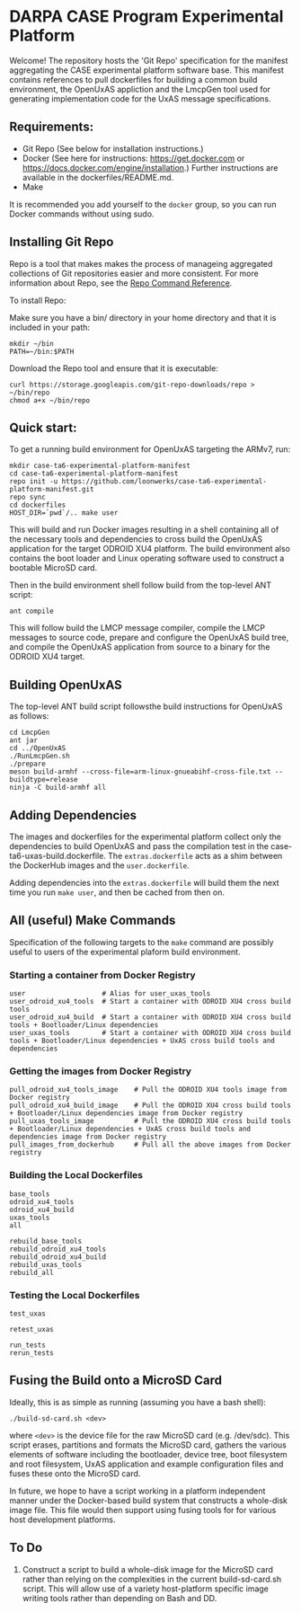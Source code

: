 # DARPA CASE Program Experimental Platform

Welcome! The repository hosts the 'Git Repo' specification for the manifest
aggregating the CASE experimental platform software base.  This manifest
contains references to pull dockerfiles for building a common build
environment, the OpenUxAS appliction and the LmcpGen tool used for generating
implementation code for the UxAS message specifications.


## Requirements:

 * Git Repo (See below for installation instructions.)
 * Docker (See here for instructions: https://get.docker.com or https://docs.docker.com/engine/installation.)
   Further instructions are available in the dockerfiles/README.md.
 * Make

It is recommended you add yourself to the `docker` group, so you can run
Docker commands without using sudo.

## Installing Git Repo

Repo is a tool that makes makes the process of manageing aggregated
collections of Git repositories easier and more consistent. For more
information about Repo, see the
[Repo Command Reference](https://source.android.com/setup/develop/repo).

To install Repo:

Make sure you have a bin/ directory in your home directory and that it is included in your path:

~~~
mkdir ~/bin
PATH=~/bin:$PATH
~~~

Download the Repo tool and ensure that it is executable:

~~~
curl https://storage.googleapis.com/git-repo-downloads/repo > ~/bin/repo
chmod a+x ~/bin/repo
~~~

## Quick start:

To get a running build environment for OpenUxAS targeting the ARMv7, run:

~~~
mkdir case-ta6-experimental-platform-manifest
cd case-ta6-experimental-platform-manifest
repo init -u https://github.com/loonwerks/case-ta6-experimental-platform-manifest.git
repo sync 
cd dockerfiles
HOST_DIR=`pwd`/.. make user
~~~

This will build and run Docker images resulting in a shell containing all of
the necessary tools and dependencies to cross build the OpenUxAS application
for the target ODROID XU4 platform.  The build environment also contains the
boot loader and Linux operating software used to construct a bootable
MicroSD card.

Then in the build environment shell follow build from the top-level ANT
script:

~~~
ant compile
~~~

This will follow build the LMCP message compiler, compile the LMCP messages
to source code, prepare and configure the OpenUxAS build tree, and compile
the OpenUxAS application from source to a binary for the ODROID XU4 target.


## Building OpenUxAS

The top-level ANT build script followsthe build instructions for OpenUxAS
as follows:

~~~
cd LmcpGen
ant jar
cd ../OpenUxAS
./RunLmcpGen.sh
./prepare
meson build-armhf --cross-file=arm-linux-gnueabihf-cross-file.txt --buildtype=release
ninja -C build-armhf all
~~~


## Adding Dependencies

The images and dockerfiles for the experimental platform collect only the
dependencies to build OpenUxAS and pass the compilation test in the
case-ta6-uxas-build.dockerfile.  The `extras.dockerfile` acts as a shim
between the DockerHub images and the `user.dockerfile`. 

Adding dependencies into the `extras.dockerfile` will build them the next time
you run `make user`, and then be cached from then on.


## All (useful) Make Commands

Specification of the following targets to the `make` command are possibly
useful to users of the experimental plaform build environment.

### Starting a container from Docker Registry

    user                   # Alias for user_uxas_tools
    user_odroid_xu4_tools  # Start a container with ODROID XU4 cross build tools
    user_odroid_xu4_build  # Start a container with ODROID XU4 cross build tools + Bootloader/Linux dependencies
    user_uxas_tools        # Start a container with ODROID XU4 cross build tools + Bootloader/Linux dependencies + UxAS cross build tools and dependencies

### Getting the images from Docker Registry

    pull_odroid_xu4_tools_image    # Pull the ODROID XU4 tools image from Docker registry
    pull_odroid_xu4_build_image    # Pull the ODROID XU4 cross build tools + Bootloader/Linux dependencies image from Docker registry
    pull_uxas_tools_image          # Pull the ODROID XU4 cross build tools + Bootloader/Linux dependencies + UxAS cross build tools and dependencies image from Docker registry
    pull_images_from_dockerhub     # Pull all the above images from Docker registry

### Building the Local Dockerfiles

    base_tools
    odroid_xu4_tools
    odroid_xu4_build
    uxas_tools
    all

    rebuild_base_tools
    rebuild_odroid_xu4_tools
    rebuild_odroid_xu4_build
    rebuild_uxas_tools
    rebuild_all

### Testing the Local Dockerfiles

    test_uxas

    retest_uxas

    run_tests
    rerun_tests


## Fusing the Build onto a MicroSD Card

Ideally, this is as simple as running (assuming you have a bash shell):

~~~
./build-sd-card.sh <dev>
~~~

where `<dev>` is the device file for the raw MicroSD card (e.g. /dev/sdc).
This script erases, partitions and formats the MicroSD card, gathers the
various elements of software including the bootloader, device tree,
boot filesystem and root filesystem, UxAS application and example
configuration files and fuses these onto the MicroSD card.

In future, we hope to have a script working in a platform independent
manner under the Docker-based build system that constructs a whole-disk
image file.  This file would then support using fusing tools for for
various host development platforms.


## To Do

1. Construct a script to build a whole-disk image for the MicroSD card rather
   than relying on the complexities in the current build-sd-card.sh script.
   This will allow use of a variety host-platform specific image writing tools
   rather than depending on Bash and DD.

